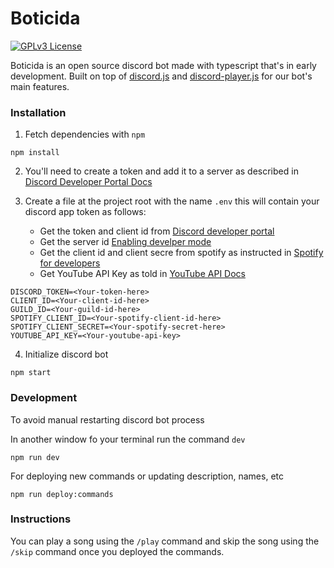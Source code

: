 # Boticida

[![GPLv3 License](https://img.shields.io/badge/License-GPL%20v3-yellow.svg)](https://opensource.org/licenses/)

Boticida is an open source discord bot made with typescript that's in early development. Built on top of [discord.js](https://discord.js.org/) and [discord-player.js](https://discord-player.js.org/) for our bot's main features.

### Installation

1. Fetch dependencies with `npm`
```shell
npm install
```
2. You'll need to create a token and add it to a server as described in [Discord Developer Portal Docs](https://discord.com/developers/docs/quick-start/getting-started#step-1-creating-an-app) 

3. Create a file at the project root with the name `.env` this will contain your discord app token as follows:
    - Get the token and client id from [Discord developer portal](https://discord.com/developers/applications)
    - Get the server id [Enabling develper mode](https://support.discord.com/hc/en-us/articles/206346498-Where-can-I-find-my-User-Server-Message-ID)
    - Get the client id and client secre from spotify as instructed in [Spotify for developers](https://developer.spotify.com/documentation/web-api/tutorials/getting-started)
    - Get YouTube API Key as told in [YouTube API Docs](https://developers.google.com/youtube/v3/getting-started?hl=es-419)
```
DISCORD_TOKEN=<Your-token-here>
CLIENT_ID=<Your-client-id-here>
GUILD_ID=<Your-guild-id-here>
SPOTIFY_CLIENT_ID=<Your-spotify-client-id-here>
SPOTIFY_CLIENT_SECRET=<Your-spotify-secret-here>
YOUTUBE_API_KEY=<Your-youtube-api-key>
```

4. Initialize discord bot

```shell
npm start
```

### Development

To avoid manual restarting discord bot process

In another window fo your terminal run the command `dev`
```shell
npm run dev
```

For deploying new commands or updating description, names, etc
```shell
npm run deploy:commands
```

### Instructions

You can play a song using the `/play` command and skip the song using the `/skip` command once you deployed the commands.